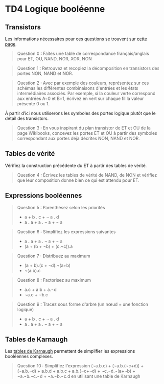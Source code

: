 # TD4 Logique booléenne

## Transistors

Les informations nécessaires pour ces questions se trouvent sur [cette page](https://fr.wikibooks.org/wiki/Fonctionnement_d%27un_ordinateur/Les_transistors_et_portes_logiques).

> Question 0 : Faîtes une table de correspondance français/anglais pour ET, OU, NAND, NOR, XOR, NON

> Question 1 : Retrouvez et recopiez la décomposition en transistors des portes NON, NAND et NOR.

> Question 2 : Avec par exemple des couleurs, représentez sur ces schémas les différentes combinaisons d'entrées et les états intermédiaires associés. Par exemple, si la couleur verte correspond aux entrées A=0 et B=1, écrivez en vert sur chaque fil la valeur présente 0 ou 1.

À partir d'ici nous utiliserons les symboles des portes logique plutôt que le détail des transistors.

> Question 3 : En vous inspirant du plan transistor de ET et OU de la page Wikibooks, concevez les portes ET et OU à partir des symboles correspondant aux portes déjà décrites NON, NAND et NOR.

## Tables de vérité

Vérifiez la construction précédente du ET à partir des tables de vérité.

> Question 4 : Écrivez les tables de vérité de NAND, de NON et vérifiez que leur composition donne bien ce qui est attendu pour ET.

## Expressions booléennes

> Question 5 : Parenthésez selon les priorités
>
> - a + b . c + ¬ a . d
> - a . a + a . ¬ a + ¬ a

> Question 6 : Simplifiez les expressions suivantes
>
> - a . a + a . ¬ a + ¬ a
> - (a + (b + ¬b) + (c.¬c)).a

> Question 7 : Distribuez au maximum
>
> - (a + b).(c + ¬d).¬(a+b)
> - ¬(a.b).c

> Question 8 : Factorisez au maximum
>
> - a.c + a.b + a.¬d
> - ¬a.c + ¬b.c

> Question 9 : Tracez sous forme d'arbre (un nœud = une fonction logique)
>
> - a + b . c + ¬ a . d
> - a . a + a . ¬ a + ¬ a

## Tables de Karnaugh

Les [tables de Karnaugh](https://fr.wikipedia.org/wiki/Table_de_Karnaugh) permettent de simplifier les expressions booléennes complexes.

> Question 10 : Simplifiez l'expression (¬a.b.c) + (¬a.b.(¬c+d)) + (¬a.b.¬d) + a.b.d + a.b.c + a.b.(¬c+¬d) + ¬c.¬d.¬(a+¬b) + ¬a.¬b.¬c.¬d + ¬a.¬b.¬c.d en utilisant une table de Karnaugh

